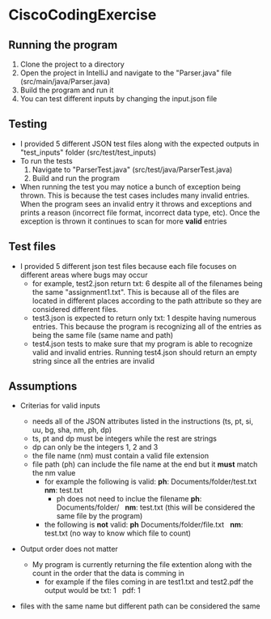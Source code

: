 # CiscoCodingExercise

## Running the program
1. Clone the project to a directory
2. Open the project in IntelliJ and navigate to the "Parser.java" file (src/main/java/Parser.java)
3. Build the program and run it
4. You can test different inputs by changing the input.json file

## Testing
- I provided 5 different JSON test files along with the expected outputs in "test_inputs" folder (src/test/test_inputs) 
- To run the tests
    1. Navigate to "ParserTest.java" (src/test/java/ParserTest.java)
    2. Build and run the program
- When running the test you may notice a bunch of exception being thrown. This is because the test cases includes many invalid entries. When the program sees an invalid entry it throws and exceptions and prints a reason (incorrect file format, incorrect data type, etc). Once the exception is thrown it continues to scan for more **valid** entries

## Test files
- I provided 5 different json test files because each file focuses on different areas where bugs may occur
    - for example, test2.json return txt: 6 despite all of the filenames being the same "assignment1.txt". This is because all of the files are located in different places according to the path attribute so they are considered different files. 
    - test3.json is expected to return only txt: 1 despite having numerous entries. This because the program is recognizing all of the entries as being the same file (same name and path)
    - test4.json tests to make sure that my program is able to recognize valid and invalid entries. Running test4.json should return an empty string since all the entries are invalid


## Assumptions
- Criterias for valid inputs  
    - needs all of the JSON attributes listed in the instructions (ts, pt, si, uu, bg, sha, nm, ph, dp)
    - ts, pt and dp must be integers while the rest are strings
    - dp can only be the integers 1, 2 and 3
    - the file name (nm) must contain a valid file extension
    - file path (ph) can include the file name at the end but it **must** match the nm value
        - for example the following is valid: **ph**: Documents/folder/test.txt &nbsp; **nm**: test.txt
            - ph does not need to inclue the filename **ph**: Documents/folder/ &nbsp; **nm**: test.txt (this will be considered the same file by the program)
        - the following is **not** valid: **ph** Documents/folder/file.txt &nbsp; **nm**: test.txt (no way to know which file to count)

- Output order does not matter
    - My program is currently returning the file extention along with the count in the order that the data is comming in
        - for example if the files coming in are test1.txt and test2.pdf the output would be txt: 1 &nbsp; pdf: 1

- files with the same name but different path can be considered the same 

